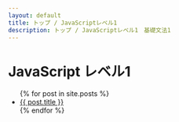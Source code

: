```yaml
---
layout: default
title: トップ / JavaScriptレベル1
description: トップ / JavaScriptレベル1　基礎文法1
---
```


# JavaScript レベル1

<ul>
  {% for post in site.posts %}
    <li>
      <a href="{{ post.url }}">{{ post.title }}</a>
    </li>
  {% endfor %}
</ul>
